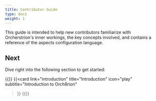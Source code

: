 ```yaml
---
title: Contributor Guide
type: docs
weight: 1
---
```


This guide is intended to help new contributors familiarize with Orcherstrion's
inner workings, the key concepts involved, and contains a reference of the
aspects configuration language.

## Next

Dive right into the following section to get started:

{{<cards>}}
  {{<card
    link="introduction"
    title="Introduction"
    icon="play"
    subtitle="Introduction to Orch8rion"
  >}}
{{</cards>}}
